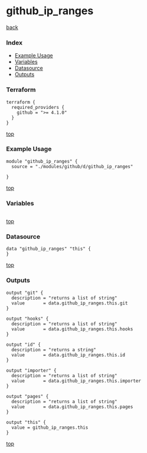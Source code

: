 # github_ip_ranges

[back](../github.md)

### Index

- [Example Usage](#example-usage)
- [Variables](#variables)
- [Datasource](#datasource)
- [Outputs](#outputs)

### Terraform

```hcl
terraform {
  required_providers {
    github = ">= 4.1.0"
  }
}
```

[top](#index)

### Example Usage

```hcl
module "github_ip_ranges" {
  source = "./modules/github/d/github_ip_ranges"

}
```

[top](#index)

### Variables

```hcl
```

[top](#index)

### Datasource

```hcl
data "github_ip_ranges" "this" {
}
```

[top](#index)

### Outputs

```hcl
output "git" {
  description = "returns a list of string"
  value       = data.github_ip_ranges.this.git
}

output "hooks" {
  description = "returns a list of string"
  value       = data.github_ip_ranges.this.hooks
}

output "id" {
  description = "returns a string"
  value       = data.github_ip_ranges.this.id
}

output "importer" {
  description = "returns a list of string"
  value       = data.github_ip_ranges.this.importer
}

output "pages" {
  description = "returns a list of string"
  value       = data.github_ip_ranges.this.pages
}

output "this" {
  value = github_ip_ranges.this
}
```

[top](#index)